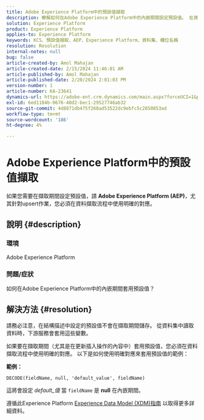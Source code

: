 ```yaml
---
title: Adobe Experience Platform中的預設值擷取
description: 瞭解如何在Adobe Experience Platform中的內嵌期間設定預設值。 在資料擷取流程中使用明確的對應。
solution: Experience Platform
product: Experience Platform
applies-to: Experience Platform
keywords: KCS、預設值擷取、AEP、Experience Platform、資料集、欄位名稱
resolution: Resolution
internal-notes: null
bug: false
article-created-by: Amol Mahajan
article-created-date: 2/15/2024 11:46:01 AM
article-published-by: Amol Mahajan
article-published-date: 2/20/2024 2:01:03 PM
version-number: 1
article-number: KA-23641
dynamics-url: https://adobe-ent.crm.dynamics.com/main.aspx?forceUCI=1&pagetype=entityrecord&etn=knowledgearticle&id=3bca0ac5-f7cb-ee11-9079-6045bd006b25
exl-id: 6ed1184b-0676-40d2-bec1-29527746ab32
source-git-commit: 4d8871db475f268ad53522dc9ebfc5c2850853ad
workflow-type: tm+mt
source-wordcount: '186'
ht-degree: 4%

---
```


# Adobe Experience Platform中的預設值擷取


如果您需要在擷取期間設定預設值，請 <b>Adobe Experience Platform (AEP)</b>，尤其針對upsert作業，您必須在資料擷取流程中使用明確的對應。

## 說明 {#description}


### <b>環境</b>

Adobe Experience Platform



### <b>問題/症狀</b>

如何在Adobe Experience Platform中的內嵌期間套用預設值？


## 解決方法 {#resolution}


請務必注意，在結構描述中設定的預設值不會在擷取期間儲存。 從資料集中讀取資料時，下游服務會套用這些變數。



如果要在擷取期間（尤其是在更新插入操作的內容中）套用預設值，您必須在資料擷取流程中使用明確的對應。
以下是如何使用明確對應來套用預設值的範例：



<b>範例：</b>

`DECODE(fieldName, null, 'default_value', fieldName)`

這將會設定 *default_值* 當 `fieldName` 是 <b>null</b> 在內嵌期間。



遵循此Experience Platform [Experience Data Model (XDM)指南](https://experienceleague.adobe.com/docs/experience-platform/xdm/ui/fields/overview.html) 以取得更多詳細資料。

